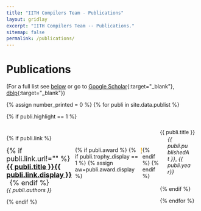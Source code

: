 ```yaml
---
title: "IITH Compilers Team - Publications"
layout: gridlay
excerpt: "IITH Compilers Team -- Publications."
sitemap: false
permalink: /publications/
---
```



# Publications


(For a full list see [below](#full-list) or go to [Google Scholar](https://scholar.google.ch/citations?user=3qZCtWYAAAAJ&hl=en){:target="_blank"}, [dblp](https://dblp.org/pers/hd/u/Upadrasta:Ramakrishna){:target="_blank"})

{% assign number_printed = 0 %}
{% for publi in site.data.publist %}

{% if publi.highlight == 1 %}

<div style="position:relative; top:10px;">  
  <pubtit>{{ publi.title }}</pubtit>  
  
  <div style="float:left; width:80%;position:relative; top:2px;">
  
  
  {% if publi.link %}
  
  <div style="width:auto;display:flex;">    
  <p style="margin:0;padding:0;border:0;font-size:large;">{% if publi.link.url!="" %}<strong><a href="{{ publi.link.url_local }}" target="_blank"><pubtit>{{ publi.title }}</pubtit>{{ publi.link.display }}</a> &nbsp; </strong>{% endif %}</p>
  {% if publi.award %}
  {% if publi.trophy_display == 1  %} 
  {% assign aw=publi.award.display %} 

  <div class="trophyimage">
  <img src="/images/trophy.jpeg" alt="Trophy" style="height:20px;">
  </div>
 {% endif %}
 {% endif %} 
  </div>

  <div>  
  <p style="margin:0;padding:0;border:0;"><em>{{ publi.authors }}</em></p>    
</div>
    
 {% endif %}
  <div style="margin-top:25px;">
  <p></p>
  </div>
  </div>

  <div style="float:left; width:20%;position:relative; top:-18px;">
  <p style="margin:20px;padding:0;border:0;"><em>{{ publi.publishedAt }}</em>,  <em>{{ publi.year}}</em></p>
  </div>
  
 
</div>
{% endif %}

{% endfor %} 

<p> &nbsp; </p> 


